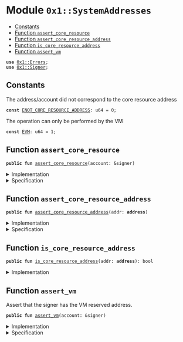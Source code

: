 
<a name="0x1_SystemAddresses"></a>

# Module `0x1::SystemAddresses`



-  [Constants](#@Constants_0)
-  [Function `assert_core_resource`](#0x1_SystemAddresses_assert_core_resource)
-  [Function `assert_core_resource_address`](#0x1_SystemAddresses_assert_core_resource_address)
-  [Function `is_core_resource_address`](#0x1_SystemAddresses_is_core_resource_address)
-  [Function `assert_vm`](#0x1_SystemAddresses_assert_vm)


<pre><code><b>use</b> <a href="../../../../../../../aptos-framework/releases/artifacts/current/build/MoveStdlib/docs/Errors.md#0x1_Errors">0x1::Errors</a>;
<b>use</b> <a href="../../../../../../../aptos-framework/releases/artifacts/current/build/MoveStdlib/docs/Signer.md#0x1_Signer">0x1::Signer</a>;
</code></pre>



<a name="@Constants_0"></a>

## Constants


<a name="0x1_SystemAddresses_ENOT_CORE_RESOURCE_ADDRESS"></a>

The address/account did not correspond to the core resource address


<pre><code><b>const</b> <a href="SystemAddresses.md#0x1_SystemAddresses_ENOT_CORE_RESOURCE_ADDRESS">ENOT_CORE_RESOURCE_ADDRESS</a>: u64 = 0;
</code></pre>



<a name="0x1_SystemAddresses_EVM"></a>

The operation can only be performed by the VM


<pre><code><b>const</b> <a href="SystemAddresses.md#0x1_SystemAddresses_EVM">EVM</a>: u64 = 1;
</code></pre>



<a name="0x1_SystemAddresses_assert_core_resource"></a>

## Function `assert_core_resource`



<pre><code><b>public</b> <b>fun</b> <a href="SystemAddresses.md#0x1_SystemAddresses_assert_core_resource">assert_core_resource</a>(account: &signer)
</code></pre>



<details>
<summary>Implementation</summary>


<pre><code><b>public</b> <b>fun</b> <a href="SystemAddresses.md#0x1_SystemAddresses_assert_core_resource">assert_core_resource</a>(account: &signer) {
    <a href="SystemAddresses.md#0x1_SystemAddresses_assert_core_resource_address">assert_core_resource_address</a>(<a href="../../../../../../../aptos-framework/releases/artifacts/current/build/MoveStdlib/docs/Signer.md#0x1_Signer_address_of">Signer::address_of</a>(account))
}
</code></pre>



</details>

<details>
<summary>Specification</summary>



<pre><code><b>pragma</b> opaque;
<b>include</b> <a href="SystemAddresses.md#0x1_SystemAddresses_AbortsIfNotCoreResource">AbortsIfNotCoreResource</a> {addr: <a href="../../../../../../../aptos-framework/releases/artifacts/current/build/MoveStdlib/docs/Signer.md#0x1_Signer_address_of">Signer::address_of</a>(account) };
</code></pre>



</details>

<a name="0x1_SystemAddresses_assert_core_resource_address"></a>

## Function `assert_core_resource_address`



<pre><code><b>public</b> <b>fun</b> <a href="SystemAddresses.md#0x1_SystemAddresses_assert_core_resource_address">assert_core_resource_address</a>(addr: <b>address</b>)
</code></pre>



<details>
<summary>Implementation</summary>


<pre><code><b>public</b> <b>fun</b> <a href="SystemAddresses.md#0x1_SystemAddresses_assert_core_resource_address">assert_core_resource_address</a>(addr: <b>address</b>) {
    <b>assert</b>!(<a href="SystemAddresses.md#0x1_SystemAddresses_is_core_resource_address">is_core_resource_address</a>(addr), <a href="../../../../../../../aptos-framework/releases/artifacts/current/build/MoveStdlib/docs/Errors.md#0x1_Errors_requires_address">Errors::requires_address</a>(<a href="SystemAddresses.md#0x1_SystemAddresses_ENOT_CORE_RESOURCE_ADDRESS">ENOT_CORE_RESOURCE_ADDRESS</a>))
}
</code></pre>



</details>

<details>
<summary>Specification</summary>



<pre><code><b>pragma</b> opaque;
<b>include</b> <a href="SystemAddresses.md#0x1_SystemAddresses_AbortsIfNotCoreResource">AbortsIfNotCoreResource</a>;
</code></pre>


Specifies that a function aborts if the account does not have the Diem root address.


<a name="0x1_SystemAddresses_AbortsIfNotCoreResource"></a>


<pre><code><b>schema</b> <a href="SystemAddresses.md#0x1_SystemAddresses_AbortsIfNotCoreResource">AbortsIfNotCoreResource</a> {
    addr: <b>address</b>;
    <b>aborts_if</b> addr != @CoreResources <b>with</b> Errors::REQUIRES_ADDRESS;
}
</code></pre>



</details>

<a name="0x1_SystemAddresses_is_core_resource_address"></a>

## Function `is_core_resource_address`



<pre><code><b>public</b> <b>fun</b> <a href="SystemAddresses.md#0x1_SystemAddresses_is_core_resource_address">is_core_resource_address</a>(addr: <b>address</b>): bool
</code></pre>



<details>
<summary>Implementation</summary>


<pre><code><b>public</b> <b>fun</b> <a href="SystemAddresses.md#0x1_SystemAddresses_is_core_resource_address">is_core_resource_address</a>(addr: <b>address</b>): bool {
    addr == @CoreResources
}
</code></pre>



</details>

<a name="0x1_SystemAddresses_assert_vm"></a>

## Function `assert_vm`

Assert that the signer has the VM reserved address.


<pre><code><b>public</b> <b>fun</b> <a href="SystemAddresses.md#0x1_SystemAddresses_assert_vm">assert_vm</a>(account: &signer)
</code></pre>



<details>
<summary>Implementation</summary>


<pre><code><b>public</b> <b>fun</b> <a href="SystemAddresses.md#0x1_SystemAddresses_assert_vm">assert_vm</a>(account: &signer) {
    <b>assert</b>!(<a href="../../../../../../../aptos-framework/releases/artifacts/current/build/MoveStdlib/docs/Signer.md#0x1_Signer_address_of">Signer::address_of</a>(account) == @VMReserved, <a href="../../../../../../../aptos-framework/releases/artifacts/current/build/MoveStdlib/docs/Errors.md#0x1_Errors_requires_address">Errors::requires_address</a>(<a href="SystemAddresses.md#0x1_SystemAddresses_EVM">EVM</a>))
}
</code></pre>



</details>

<details>
<summary>Specification</summary>



<pre><code><b>pragma</b> opaque;
<b>include</b> <a href="SystemAddresses.md#0x1_SystemAddresses_AbortsIfNotVM">AbortsIfNotVM</a>;
</code></pre>


Specifies that a function aborts if the account does not have the VM reserved address.


<a name="0x1_SystemAddresses_AbortsIfNotVM"></a>


<pre><code><b>schema</b> <a href="SystemAddresses.md#0x1_SystemAddresses_AbortsIfNotVM">AbortsIfNotVM</a> {
    account: signer;
    <b>aborts_if</b> <a href="../../../../../../../aptos-framework/releases/artifacts/current/build/MoveStdlib/docs/Signer.md#0x1_Signer_address_of">Signer::address_of</a>(account) != @VMReserved <b>with</b> Errors::REQUIRES_ADDRESS;
}
</code></pre>



</details>


[//]: # ("File containing references which can be used from documentation")
[ACCESS_CONTROL]: https://github.com/diem/dip/blob/main/dips/dip-2.md
[ROLE]: https://github.com/diem/dip/blob/main/dips/dip-2.md#roles
[PERMISSION]: https://github.com/diem/dip/blob/main/dips/dip-2.md#permissions
